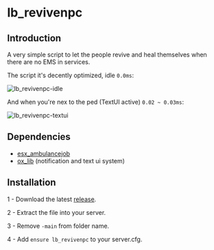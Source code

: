 # lb_revivenpc
## Introduction
A very simple script to let the people revive and heal themselves when there are no EMS in services.

The script it's decently optimized, idle `0.0ms`:

![lb_revivenpc-idle](https://github.com/lb-bl4ck/lb_revivenpc/assets/140919445/0e332804-2d02-4f9b-9bcd-fb2dc4c8cf00)

And when you're nex to the ped (TextUI active) `0.02 ~ 0.03ms`:

![lb_revivenpc-textui](https://github.com/lb-bl4ck/lb_revivenpc/assets/140919445/00fe27a1-6d9f-4d5b-bec7-95710d0af68f)

## Dependencies

- [esx_ambulancejob](https://github.com/esx-framework/esx_ambulancejob)
- [ox_lib](https://github.com/overextended/ox_lib) (notification and text ui system)

## Installation
1 - Download the latest [release](https://github.com/lb-bl4ck/lb_revivenpc/releases).

2 - Extract the file into your server.

3 - Remove `-main` from folder name.

4 - Add `ensure lb_revivenpc` to your server.cfg.
